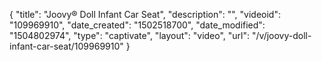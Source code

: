 {
    "title": "Joovy&reg; Doll Infant Car Seat",
    "description": "",
    "videoid": "109969910",
    "date_created": "1502518700",
    "date_modified": "1504802974",
    "type": "captivate",
    "layout": "video",
    "url": "\/v\/joovy-doll-infant-car-seat\/109969910"
}